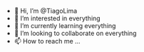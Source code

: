 - 👋 Hi, I’m @TiagoLima
- 👀 I’m interested in everything
- 🌱 I’m currently learning everything
- 💞️ I’m looking to collaborate on everything
- 📫 How to reach me ...

<!---
gokai019/gokai019 is a ✨ special ✨ repository because its `README.md` (this file) appears on your GitHub profile.
You can click the Preview link to take a look at your changes.
--->
